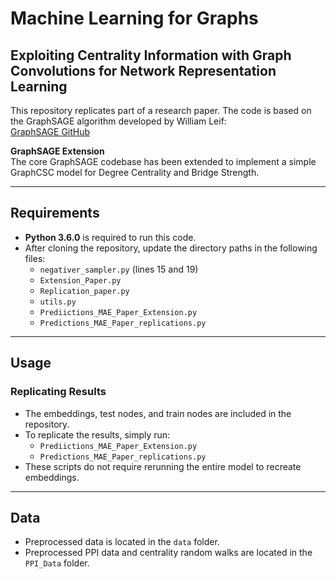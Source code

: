 # Machine Learning for Graphs

## Exploiting Centrality Information with Graph Convolutions for Network Representation Learning

This repository replicates part of a research paper. The code is based on the GraphSAGE algorithm developed by William Leif:  
[GraphSAGE GitHub](https://github.com/williamleif/GraphSAGE/blob/master/example_unsupervised.sh)

**GraphSAGE Extension**  
The core GraphSAGE codebase has been extended to implement a simple GraphCSC model for Degree Centrality and Bridge Strength.

---

## Requirements

- **Python 3.6.0** is required to run this code.
- After cloning the repository, update the directory paths in the following files:
  - `negativer_sampler.py` (lines 15 and 19)
  - `Extension_Paper.py`
  - `Replication_paper.py`
  - `utils.py`
  - `Prediictions_MAE_Paper_Extension.py`
  - `Predictions_MAE_Paper_replications.py`

---

## Usage

### Replicating Results

- The embeddings, test nodes, and train nodes are included in the repository.
- To replicate the results, simply run:
  - `Prediictions_MAE_Paper_Extension.py`
  - `Predictions_MAE_Paper_replications.py`
- These scripts do not require rerunning the entire model to recreate embeddings.

---

## Data

- Preprocessed data is located in the `data` folder.
- Preprocessed PPI data and centrality random walks are located in the `PPI_Data` folder.
